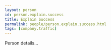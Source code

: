 ```yaml
---
layout: person
id: person.explain.success
title: Explain Success
permalink: people/person.explain.success.html
tags: [company.traffic]
---
```


Person details...